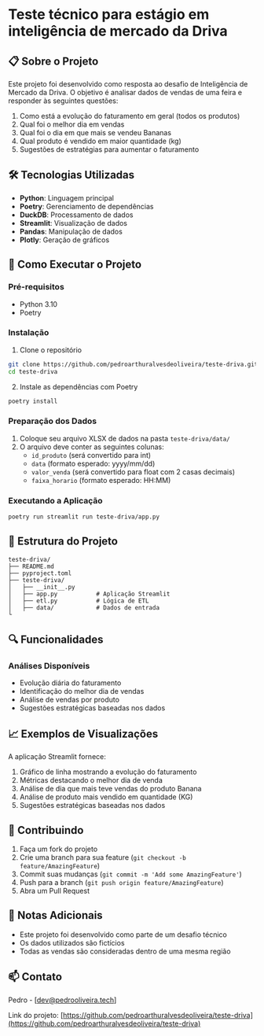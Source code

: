 # Teste técnico para estágio em inteligência de mercado da Driva

## 📋 Sobre o Projeto

Este projeto foi desenvolvido como resposta ao desafio de Inteligência de Mercado da Driva. O objetivo é analisar dados de vendas de uma feira e responder às seguintes questões:

1. Como está a evolução do faturamento em geral (todos os produtos)
2. Qual foi o melhor dia em vendas
3. Qual foi o dia em que mais se vendeu Bananas
4. Qual produto é vendido em maior quantidade (kg)
5. Sugestões de estratégias para aumentar o faturamento

## 🛠️ Tecnologias Utilizadas

- **Python**: Linguagem principal
- **Poetry**: Gerenciamento de dependências
- **DuckDB**: Processamento de dados
- **Streamlit**: Visualização de dados
- **Pandas**: Manipulação de dados
- **Plotly**: Geração de gráficos

## 🚀 Como Executar o Projeto

### Pré-requisitos

- Python 3.10
- Poetry

### Instalação

1. Clone o repositório
```bash
git clone https://github.com/pedroarthuralvesdeoliveira/teste-driva.git
cd teste-driva
```

2. Instale as dependências com Poetry
```bash
poetry install
```

### Preparação dos Dados

1. Coloque seu arquivo XLSX de dados na pasta `teste-driva/data/`
2. O arquivo deve conter as seguintes colunas:
   - `id_produto` (será convertido para int)
   - `data` (formato esperado: yyyy/mm/dd)
   - `valor_venda` (será convertido para float com 2 casas decimais)
   - `faixa_horario` (formato esperado: HH:MM)

### Executando a Aplicação

```bash
poetry run streamlit run teste-driva/app.py
```

## 📁 Estrutura do Projeto

```
teste-driva/
├── README.md
├── pyproject.toml
├── teste-driva/
│   ├── __init__.py
│   ├── app.py           # Aplicação Streamlit
│   ├── etl.py           # Lógica de ETL
│   ├── data/            # Dados de entrada
└
```

## 🔍 Funcionalidades

### Análises Disponíveis
- Evolução diária do faturamento
- Identificação do melhor dia de vendas
- Análise de vendas por produto
- Sugestões estratégicas baseadas nos dados


## 📈 Exemplos de Visualizações

A aplicação Streamlit fornece:
1. Gráfico de linha mostrando a evolução do faturamento
2. Métricas destacando o melhor dia de venda
3. Análise de dia que mais teve vendas do produto Banana
4. Análise de produto mais vendido em quantidade (KG) 
5. Sugestões estratégicas baseadas nos dados

## 🤝 Contribuindo

1. Faça um fork do projeto
2. Crie uma branch para sua feature (`git checkout -b feature/AmazingFeature`)
3. Commit suas mudanças (`git commit -m 'Add some AmazingFeature'`)
4. Push para a branch (`git push origin feature/AmazingFeature`)
5. Abra um Pull Request

## 📝 Notas Adicionais

- Este projeto foi desenvolvido como parte de um desafio técnico
- Os dados utilizados são fictícios
- Todas as vendas são consideradas dentro de uma mesma região

## 📫 Contato

Pedro - [dev@pedrooliveira.tech]

Link do projeto: [https://github.com/pedroarthuralvesdeoliveira/teste-driva](https://github.com/pedroarthuralvesdeoliveira/teste-driva)